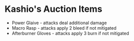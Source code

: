 

# Kashio's Auction Items

* Power Glaive - attacks deal additional damage
* Macro Rasp - attacks apply 2 bleed if not mitigated
* Afterburner Gloves - attacks apply 3 burn if not mitigated
  